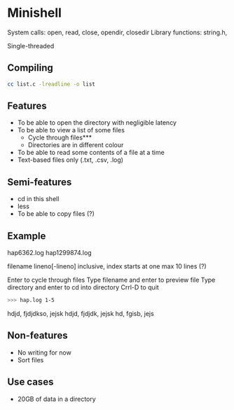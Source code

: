 # Minishell

System calls: open, read, close, opendir, closedir
Library functions: string.h,

Single-threaded

## Compiling

```bash
cc list.c -lreadline -o list
```

## Features

* To be able to open the directory with negligible latency
* To be able to view a list of some files
    * Cycle through files***
    * Directories are in different colour
* To be able to read some contents of a file at a time
* Text-based files only (.txt, .csv, .log)

## Semi-features

* cd in this shell
* less
* To be able to copy files (?)

## Example

hap6362.log
hap1299874.log

filename lineno[-lineno] inclusive, index starts at one
max 10 lines (?)

Enter to cycle through files
Type filename and enter to preview file
Type directory and enter to cd into directory
Crrl-D to quit

```bash
>>> hap.log 1-5
```

hdjd, fjdjdkso, jejsk
hdjd, fjdjdk, jejsk
hd, fgisb, jejs

## Non-features

* No writing for now
* Sort files

## Use cases

* 20GB of data in a directory
